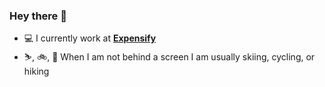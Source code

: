 ### Hey there 🤠

- 💻 I currently work at [**Expensify**](https://expensify.com/)
- ⛷, 🚲, 🥾 When I am not behind a screen I am usually skiing, cycling, or hiking

